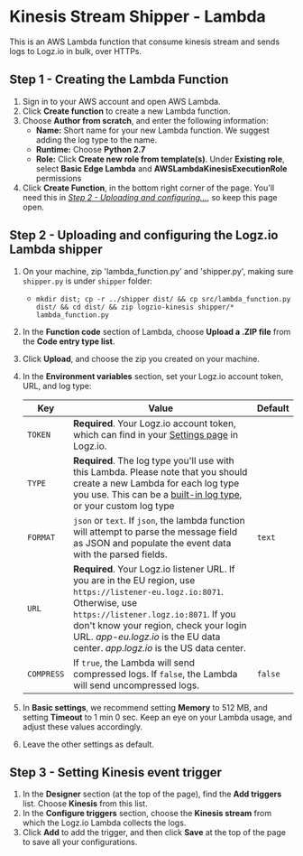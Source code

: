 # Kinesis Stream Shipper - Lambda

This is an AWS Lambda function that consume kinesis stream and sends logs to Logz.io in bulk, over HTTPs.

## Step 1 - Creating the Lambda Function

1. Sign in to your AWS account and open AWS Lambda.
2. Click **Create function** to create a new Lambda function.
3. Choose **Author from scratch**, and enter the following information:
    - **Name:** Short name for your new Lambda function. We suggest adding the log type to the name.
    - **Runtime:** Choose **Python 2.7**
    - **Role:** Click **Create new role from template(s)**. Under **Existing role**, select **Basic Edge Lambda** and **AWSLambdaKinesisExecutionRole** permissions
4. Click **Create Function**, in the bottom right corner of the page. You'll need this in [_Step 2 - Uploading and configuring..._](#step-2---uploading-and-configuring-the-logz.io-lambda-shipper), so keep this page open.

## Step 2 - Uploading and configuring the Logz.io Lambda shipper

1. On your machine, zip 'lambda_function.py' and 'shipper.py', making sure `shipper.py` is under `shipper` folder:
    - `mkdir dist; cp -r ../shipper dist/ && cp src/lambda_function.py dist/ && cd dist/ && zip logzio-kinesis shipper/* lambda_function.py`
2. In the **Function code** section of Lambda, choose **Upload a .ZIP file** from the **Code entry type list**.
3. Click **Upload**, and choose the zip you created on your machine.
4. In the **Environment variables** section, set your Logz.io account token, URL, and log type:

    | Key | Value | Default |
    |---|---|---|
    | `TOKEN` | **Required**. Your Logz.io account token, which can find in your [Settings page](https://app.logz.io/#/dashboard/settings/general) in Logz.io. | |
    | `TYPE` | **Required**. The log type you'll use with this Lambda. Please note that you should create a new Lambda for each log type you use. This can be a [built-in log type](https://docs.logz.io/user-guide/log-shipping/built-in-log-types.html), or your custom log type | |
    | `FORMAT` | `json` or `text`. If `json`, the lambda function will attempt to parse the message field as JSON and populate the event data with the parsed fields. | `text` |
    | `URL` | **Required**. Your Logz.io listener URL. If you are in the EU region, use `https://listener-eu.logz.io:8071`. Otherwise, use `https://listener.logz.io:8071`. If you don't know your region, check your login URL. _app-eu.logz.io_ is the EU data center. _app.logz.io_ is the US data center. |
    | `COMPRESS` | If `true`, the Lambda will send compressed logs. If `false`, the Lambda will send uncompressed logs. | `false` |

5. In **Basic settings**, we recommend setting **Memory** to 512 MB, and setting **Timeout** to 1 min 0 sec. Keep an eye on your Lambda usage, and adjust these values accordingly.
6. Leave the other settings as default.

## Step 3 - Setting Kinesis event trigger
1. In the **Designer** section (at the top of the page), find the **Add triggers** list. Choose **Kinesis** from this list.
2. In the **Configure triggers** section, choose the **Kinesis stream** from which the Logz.io Lambda collects the logs.
3. Click **Add** to add the trigger, and then click **Save** at the top of the page to save all your configurations.